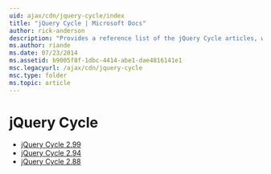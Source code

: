```yaml
---
uid: ajax/cdn/jquery-cycle/index
title: "jQuery Cycle | Microsoft Docs"
author: rick-anderson
description: "Provides a reference list of the jQuery Cycle articles, which contain their corresponding files that are hosted on the CDN."
ms.author: riande
ms.date: 07/23/2014
ms.assetid: b9005f8f-1dbc-4414-abe1-dae4816141e1
msc.legacyurl: /ajax/cdn/jquery-cycle
msc.type: folder
ms.topic: article
---
```

# jQuery Cycle

- [jQuery Cycle 2.99](cdnjquerycycle299.md)
- [jQuery Cycle 2.94](cdnjquerycycle294.md)
- [jQuery Cycle 2.88](cdnjquerycycle288.md)
